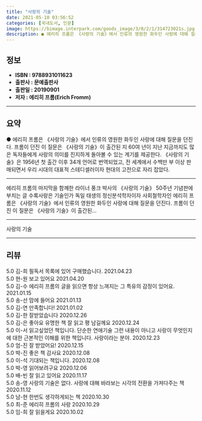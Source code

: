 ```yaml
---
title: "사랑의 기술"
date: 2021-05-10 03:56:52
categories: [국내도서, 인문]
image: https://bimage.interpark.com/goods_image/3/0/2/1/314723021s.jpg
description: ● 에리히 프롬은 《사랑의 기술》에서 인류의 영원한 화두인 사랑에 대해 질문을 던진다. 프롬이 던진 이 질문은 《사랑의 기술》이 출간된 지 60여 년이 지난 지금까지도 많은 독자들에게 사랑의 의미를 진지하게 돌아볼 수 있는 계기를 제공한다. 《사랑의 기술》은 1956년 첫 출간 이후
---
```


## **정보**

- **ISBN : 9788931011623**
- **출판사 : 문예출판사**
- **출판일 : 20190901**
- **저자 : 에리히 프롬(Erich Fromm)**

------



## **요약**

●  에리히 프롬은 《사랑의 기술》에서 인류의 영원한 화두인 사랑에 대해 질문을 던진다. 프롬이 던진 이 질문은 《사랑의 기술》이 출간된 지 60여 년이 지난 지금까지도 많은 독자들에게 사랑의 의미를 진지하게 돌아볼 수 있는 계기를 제공한다. 《사랑의 기술》은 1956년 첫 출간 이후 34개 언어로 번역되었고, 전 세계에서 수백만 부 이상 판매되면서 우리 시대의 대표적 스테디셀러이자 현대의 고전으로 자리 잡았다.

------

에리히 프롬의 마지막을 함께한 라이너 풍크 박사의
《사랑의 기술》 50주년 기념판에 부치는 글 수록사랑은 기술인가  독일 태생의 정신분석학자이자 사회철학자인 에리히 프롬은 《사랑의 기술》에서 인류의 영원한 화두인 사랑에 대해 질문을 던진다. 프롬이 던진 이 질문은 《사랑의 기술》이 출간된... 

------


사랑의 기술 

------


## **리뷰** 

5.0 김-희 필독서 목록에 있어 구매했습니다. 2021.04.23 <br/>5.0 현-원 보고 있어요 2021.04.20 <br/>5.0 김-수 에리히 프롬의 글을 읽으면 항상 느껴지는 그 특유의 감정이 있어요. 2021.01.15 <br/>5.0 송-선 맘에 들어요  2021.01.13 <br/>5.0 김-연 만족합니다! 2021.01.02 <br/>5.0 김-한 잘받았습니다  2020.12.26 <br/>5.0 김-은 좋아요  유명한 책 잘 읽고 평 남길께요 2020.12.24 <br/>5.0 이-서 읽고싶었던 책입니다. 단순한 연애기술 그런 내용이 아니고 사랑이 무엇인지에 대한 근본적인 이해를 위한 책입니다.
사랑이라는 분야. 2020.12.23 <br/>5.0 엄-진 잘 받았어요! 2020.12.15 <br/>5.0 박-진 좋은 책 감사요 2020.12.08 <br/>5.0 이-석 기대되는 책입니다. 2020.12.08 <br/>5.0 박-영 읽어보려구요 2020.12.06 <br/>5.0 배-빈 잘 읽고 있어요 2020.11.17 <br/>5.0 송-영 사랑의 기술은 없다. 사랑에 대해 바라보는 시각의 전환을 가져다주는 책 2020.11.12 <br/>5.0 남-현 한번도 생각하게되는 책 2020.10.30 <br/>5.0 최-준 에리히 프롬의 사랑 2020.10.29 <br/>5.0 임-희 잘 읽을게요 2020.10.02 <br/>